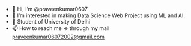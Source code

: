- 👋 Hi, I’m @praveenkumar0607
- 👀 I’m interested in making Data Science Web Project using ML and AI.
- 🌱 Student of University of Delhi
- 📫 How to reach me -> through my mail praveenkumar06072002@gmail.com

<!---
praveenkumar0607/praveenkumar0607 is a ✨ special ✨ repository because its `README.md` (this file) appears on your GitHub profile.
You can click the Preview link to take a look at your changes.
--->
